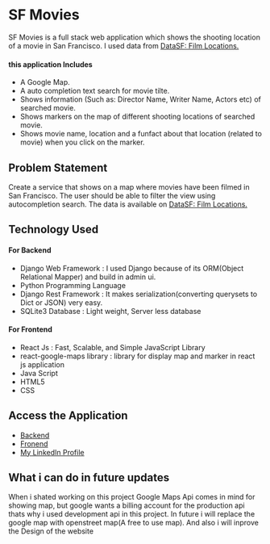 # SF Movies

SF Movies is a full stack web application which shows the shooting location of a movie in San Francisco.
I used data from <a target="_blank" href="https://data.sfgov.org/Culture-and-Recreation/Film-Locations-in-San-Francisco/yitu-d5am">DataSF: Film Locations.</a>

#### this application Includes

- A Google Map.
- A auto completion text search for movie tilte.
- Shows information (Such as: Director Name, Writer Name, Actors etc) of searched movie.
- Shows markers on the map of different shooting locations of searched movie.
- Shows movie name, location and a funfact about that location (related to movie) when you click on the marker.

## Problem Statement

Create a service that shows on a map where movies have been filmed in San
Francisco. The user should be able to filter the view using autocompletion
search.
The data is available on <a target="_blank" href="https://data.sfgov.org/Culture-and-Recreation/Film-Locations-in-San-Francisco/yitu-d5am">DataSF: Film Locations.</a>

## Technology Used

#### For Backend

- Django Web Framework :
  I used Django because of its ORM(Object Relational Mapper) and build in admin ui.
- Python Programming Language
- Django Rest Framework :
  It makes serialization(converting querysets to Dict or JSON) very easy.
- SQLite3 Database :
  Light weight, Server less database

#### For Frontend

- React Js :
  Fast, Scalable, and Simple JavaScript Library
- react-google-maps library :
  library for display map and marker in react js application
- Java Script
- HTML5
- CSS

## Access the Application

- <a target="_blank" href="https://sfmovies.pythonanywhere.com/">Backend</a>
- <a target="_blank" href="https://sfmovies2.web.app/">Fronend</a>
- <a target="_blank" href="https://www.linkedin.com/in/rajtosh-ranjan-335ab1179/">My LinkedIn Profile</a>

## What i can do in future updates

When i shated working on this project Google Maps Api comes in mind for showing map, but google wants a billing account for the production api thats why i used development api in this project. In future i will replace the google map with openstreet map(A free to use map).
And also i will inprove the Design of the website
